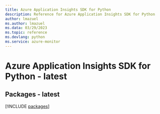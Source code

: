 ```yaml
---
title: Azure Application Insights SDK for Python
description: Reference for Azure Application Insights SDK for Python
author: lmazuel
ms.author: lmazuel
ms.data: 03/29/2023
ms.topic: reference
ms.devlang: python
ms.service: azure-monitor
---
```

# Azure Application Insights SDK for Python - latest
## Packages - latest
[!INCLUDE [packages](application-insights-index.md)]